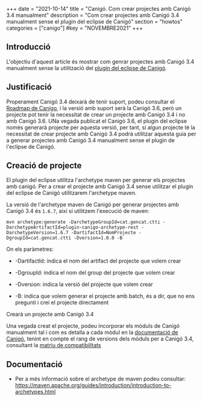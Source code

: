 +++
date        = "2021-10-14"
title       = "Canigó. Com crear projectes amb Canigó 3.4 manualment"
description = "Com crear projectes amb Canigó 3.4 manualment sense el plugin del eclipse de Canigó"
section     = "howtos"
categories  = ["canigo"]
#key         = "NOVEMBRE2021"
+++


## Introducció

L'objectiu d'aquest article és mostrar com genrar projectes amb Canigó 3.4 manualment sense la utilització del [plugin del eclipse de Canigó](/canigo-download-related/plugin-canigo/).

## Justificació

Properament Canigó 3.4 deixarà de tenir suport, podeu consultar el [Roadmap de Canigo](/canigo/roadmap/), i la versió amb suport serà la Canigó 3.6, però un projecte pot tenir la necessitat de crear un projecte amb Canigó 3.4 i no amb Canigó 3.6. UNa vegada publicat el Canigó 3.6, el plugin del eclipse només generarà projecte per aquesta versió, per tant, si algun projecte té la necessitat de crear projecte amb Canigó 3.4 podrà utilitzar aquesta guia per a generar projectes amb Canigó 3.4 manualment sense el plugin de l'eclipse de Canigó.

## Creació de projecte

El plugin del eclipse utilitza l'archetype maven per generar els projectes amb canigó. Per a crear el projecte amb Canigó 3.4 sense utilitzar el plugin del eclipse de Canigó utilitzarem l'archetype maven.

La versió de l'archetype maven de Canigó per generar projectes amb Canigó 3.4 és `1.6.7`, així si utilitzem l'execució de maven:

```
mvn archetype:generate -DarchetypeGroupId=cat.gencat.ctti -DarchetypeArtifactId=plugin-canigo-archetype-rest -DarchetypeVersion=1.6.7 -DartifactId=NomProjecte -DgroupId=cat.gencat.ctti -Dversion=1.0.0 -B
```

On els paràmetres:

- -DartifactId: indica el nom del artifact del projecte que volem crear

- -DgroupId: indica el nom del group del projecte que volem crear

- -Dversion: indica la versió del projecte que volem crear

- -B: indica que volem generar el projecte amb batch, és a dir, que no ens pregunti i crei el projecte directament

Crearà un projecte amb Canigó 3.4

Una vegada creat el projecte, podeu incorporar els mòduls de Canigó manualment tal i com es detalla a cada mòdul en la [documentació de Canigó](/canigo-documentacio-versions-3x/), tenint en compte el rang de versions dels mòduls per a Canigó 3.4, consultant la [matriu de compatibilitats](/canigo-download-related/matrius-compatibilitats/)

## Documentació

- Per a més informació sobre el archetype de maven podeu consultar: https://maven.apache.org/guides/introduction/introduction-to-archetypes.html
